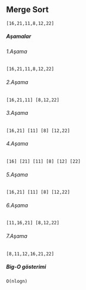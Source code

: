 
## Merge Sort
``
[16,21,11,8,12,22] 
``

##### Aşamalar

###### 1.Aşama
``
[16,21,11,8,12,22] 
``
###### 2.Aşama
``
[16,21,11] [8,12,22] 
``
###### 3.Aşama
``
[16,21] [11] [8] [12,22] 
``
###### 4.Aşama
``
[16] [21] [11] [8] [12] [22] 
``
###### 5.Aşama
``
[16,21] [11] [8] [12,22]
``
###### 6.Aşama
``
[11,16,21] [8,12,22]
``
###### 7.Aşama
``
[8,11,12,16,21,22]
``
##### Big-O gösterimi
``
O(nlogn)
``